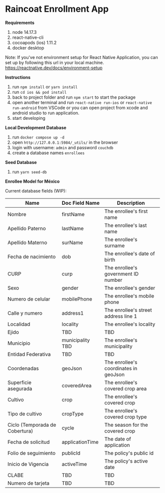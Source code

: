 # Raincoat Enrollment App


**Requirements**

1. node 14.17.3
2. react-native-cli
3. cocoapods (ios) 1.11.2
4. docker desktop

Note: If you've not environment setup for React Native Application, you can set up by following this url in your local machine.
https://reactnative.dev/docs/environment-setup
  
**Instructions**

1. run `npm install` or `yarn install`
2. run `cd ios && pod install`
3. back to project folder and run `npm start` to start the package
4. open another terminal and run `react-native run-ios` or `react-native run-android` from VSCode or you can open project from xcode and android studio to run      application.
5. start developing

**Local Development Database**

1. run `docker compose up -d`
2. open `http://127.0.0.1:5984/_utils/` in the browser
3. login with username: `admin` and password `couchdb`
4. create a database names `enrollees`

**Seed Database**

1. run `yarn seed-db`

**Enrollee Model for México**

Current database fields (WIP):

Name | Doc Field Name | Description
---|---|---
Nombre | firstName | The enrollee's first name
Apellido Paterno | lastName | The enrollee's last name
Apellido Materno | surName | The enrollee's surname
Fecha de nacimiento | dob | The enrollee's date of birth
CURP | curp | The enrollee's government ID number
Sexo | gender | The enrollee's gender
Numero de celular | mobilePhone | The enrollee's mobile phone
Calle y numero | address1 | The enrollee's street address line 1
Localidad | locality | The enrollee's locality
Ejido | TBD | TBD
Municipio | municipality TBD | The enrollee's municipality
Entidad Federativa | TBD | TBD
Coordenadas | geoJson | The enrollee's coordinates in geoJson
Superficie asegurada | coveredArea | The enrollee's covered crop  area
Cultivo | crop | The enrollee's covered crop
Tipo de cultivo | cropType | The enrollee's covered crop type
Ciclo (Temporada de Cobertura) | cycle | The season for the covered crop
Fecha de solicitud | applicationTime | The date of application
Folio de seguimiento | publicId | The policy's public id
Inicio de Vigencia | activeTime |The policy's active date
CLABE | TBD | TBD
Numero de tarjeta | TBD | TBD
